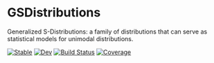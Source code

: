 # GSDistributions

Generalized S-Distributions: a family of distributions that can serve as statistical models for unimodal distributions.

[![Stable](https://img.shields.io/badge/docs-stable-blue.svg)](https://adknudson.github.io/GSDistributions.jl/stable)
[![Dev](https://img.shields.io/badge/docs-dev-blue.svg)](https://adknudson.github.io/GSDistributions.jl/dev)
[![Build Status](https://github.com/adknudson/GSDistributions.jl/workflows/CI/badge.svg)](https://github.com/adknudson/GSDistributions.jl/actions)
[![Coverage](https://codecov.io/gh/adknudson/GSDistributions.jl/branch/master/graph/badge.svg)](https://codecov.io/gh/adknudson/GSDistributions.jl)
